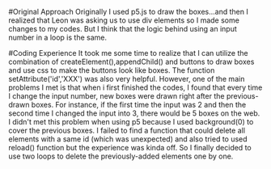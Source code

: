 #Original Approach
 Originally I used p5.js to draw the boxes...and then I realized that Leon was asking us to use div elements so I made some changes to my codes. But I think that the logic behind using an input number in a loop is the same.

#Coding Experience
 It took me some time to realize that I can utilize the combination of createElement(),appendChild() and buttons to draw boxes and use css to make the buttons look like boxes. The function setAttribute('id','XXX') was also very helpful. However, one of the main problems I met is that when i first finished the codes, I found that every time I change the input number, new boxes were drawn right after the previous-drawn boxes. For instance, if the first time the input was 2 and then the second time I changed the input into 3, there would be 5 boxes on the web. I didn't met this problem when using p5 because I used background(0) to cover the previous boxes. I failed to find a function that could delete all elements with a same id (which was unexpected) and also tried to used reload() function but the experience was kinda off. So I finally decided to use two loops to delete the previously-added elements one by one.
